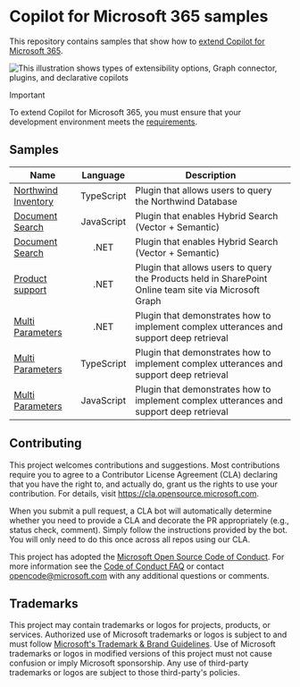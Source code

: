 # Copilot for Microsoft 365 samples

This repository contains samples that show how to [extend Copilot for Microsoft 365](https://learn.microsoft.com/microsoft-365-copilot/extensibility/).

<p style="align:center"><img src="https://learn.microsoft.com/en-gb/microsoft-365-copilot/extensibility/assets/images/m365-extensibility-types.png" alt="This illustration shows types of extensibility options, Graph connector, plugins, and declarative copilots" /></p>

> [!IMPORTANT]  
> To extend Copilot for Microsoft 365, you must ensure that your development environment meets the [requirements](https://learn.microsoft.com/microsoft-365-copilot/extensibility/prerequisites).

## Samples

| Name    | Language | Description
| -------- | :-------: | ------- |
| [Northwind Inventory](./samples/msgext-northwind-inventory-ts) | TypeScript | Plugin that allows users to query the Northwind Database |
| [Document Search](./samples/msgext-doc-search-js) | JavaScript | Plugin that enables Hybrid Search (Vector + Semantic) |
| [Document Search](./samples/msgext-doc-search-csharp) | .NET | Plugin that enables Hybrid Search (Vector + Semantic) |
| [Product support](./samples/msgext-product-support-sso-csharp) | .NET | Plugin that allows users to query the Products held in SharePoint Online team site via Microsoft Graph |
| [Multi Parameters](./samples/msgext-multiparam-csharp) | .NET | Plugin that demonstrates how to implement complex utterances and support deep retrieval |
| [Multi Parameters](./samples/msgext-multiparam-ts) | TypeScript | Plugin that demonstrates how to implement complex utterances and support deep retrieval |
| [Multi Parameters](./samples/msgext-multiparam-js) | JavaScript | Plugin that demonstrates how to implement complex utterances and support deep retrieval |

## Contributing

This project welcomes contributions and suggestions.  Most contributions require you to agree to a
Contributor License Agreement (CLA) declaring that you have the right to, and actually do, grant us
the rights to use your contribution. For details, visit <https://cla.opensource.microsoft.com>.

When you submit a pull request, a CLA bot will automatically determine whether you need to provide
a CLA and decorate the PR appropriately (e.g., status check, comment). Simply follow the instructions
provided by the bot. You will only need to do this once across all repos using our CLA.

This project has adopted the [Microsoft Open Source Code of Conduct](https://opensource.microsoft.com/codeofconduct/).
For more information see the [Code of Conduct FAQ](https://opensource.microsoft.com/codeofconduct/faq/) or
contact [opencode@microsoft.com](mailto:opencode@microsoft.com) with any additional questions or comments.

## Trademarks

This project may contain trademarks or logos for projects, products, or services. Authorized use of Microsoft
trademarks or logos is subject to and must follow [Microsoft's Trademark & Brand Guidelines](https://www.microsoft.com/en-us/legal/intellectualproperty/trademarks/usage/general).
Use of Microsoft trademarks or logos in modified versions of this project must not cause confusion or imply Microsoft sponsorship.
Any use of third-party trademarks or logos are subject to those third-party's policies.
